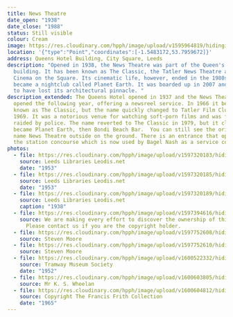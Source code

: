 ```yaml
---
title: News Theatre
date_open: "1938"
date_close: "1988"
status: Still visible
colour: Cream
image: https://res.cloudinary.com/hpph/image/upload/v1595964819/hidinginplainsight/classic_tatlernewstheatre.svg
location: '{"type":"Point","coordinates":[-1.5483172,53.7959672]}'
address: Queens Hotel Building, City Square, Leeds
description: "Opened in 1938, the News Theatre was part of the Queen's Hotel
  building. It has been known as The Classic, the Tatler News Theatre and the
  Cinema on the Square. Its cinematic life, however, ended in the 1980s when it
  became a nightclub called Planet Earth. It was boarded up in 2007 and appears
  to have lost its architectural pinnacle. "
description_extended: The Queens Hotel opened in 1937 and the News Theatre
  opened the following year, offering a newsreel service. In 1966 it became
  known as The Classic, but the name quickly changed to Tatler Film Club in
  1969. It was a notorious venue for watching soft-porn films and was frequently
  raided by police. The name reverted to The Classic in 1979, but it closed and
  became Planet Earth, then Bondi Beach Bar.  You can still see the original
  name News Theatre outside on the ground. There is an entrance that opened onto
  the station concourse which is now used by Bagel Nash as a service counter.
photos:
  - file: https://res.cloudinary.com/hpph/image/upload/v1597320183/hidinginplainsight/The_News_Theatre_Leeds_Libraries_3610.jpg
    source: Leeds Libraries Leodis.net
    date: "1953"
  - file: https://res.cloudinary.com/hpph/image/upload/v1597320185/hidinginplainsight/The_News_Theatre_Leeds_Libraries_4458.jpg
    source: Leeds Libraries Leodis.net
    date: "1953"
  - file: https://res.cloudinary.com/hpph/image/upload/v1597320189/hidinginplainsight/The_News_Theatre_Leeds_Libraries_956.jpg
    source: Leeds Libraries Leodis.net
    caption: "1938"
  - file: https://res.cloudinary.com/hpph/image/upload/v1597394616/hidinginplainsight/The_News_Theatre.jpg
    source: We are making every effort to discover the ownership of this photo.
      Please contact us if you are the copyright holder.
  - file: https://res.cloudinary.com/hpph/image/upload/v1597752608/hidinginplainsight/News18082020.jpg
    source: Steven Moore
  - file: https://res.cloudinary.com/hpph/image/upload/v1597752610/hidinginplainsight/News18082020_01.jpg
    source: Steven Moore
  - file: https://res.cloudinary.com/hpph/image/upload/v1600522332/hidinginplainsight/The_News_Theatre_Tramway_Museum_Society_20091230_169965.jpg
    source: Tramway Museum Society
    date: "1952"
  - file: https://res.cloudinary.com/hpph/image/upload/v1600603805/hidinginplainsight/The_News_Theatre_K._S._Wheelan_20041210_96389407.jpg
    source: Mr K. S. Wheelan
  - file: https://res.cloudinary.com/hpph/image/upload/v1600604812/hidinginplainsight/The_News_Theatre_Francis_Frith_Collection_200836_166312.jpg
    source: Copyright The Francis Frith Collection
    date: "1965"
---
```


